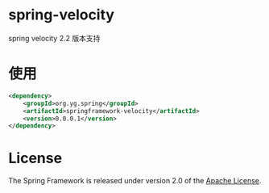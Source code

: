 # spring-velocity
spring velocity 2.2 版本支持

# 使用
```xml
<dependency>
    <groupId>org.yg.spring</groupId>
    <artifactId>springframework-velocity</artifactId>
    <version>0.0.0.1</version>
</dependency>
```

# License
The Spring Framework is released under version 2.0 of the [Apache License](https://www.apache.org/licenses/LICENSE-2.0).

